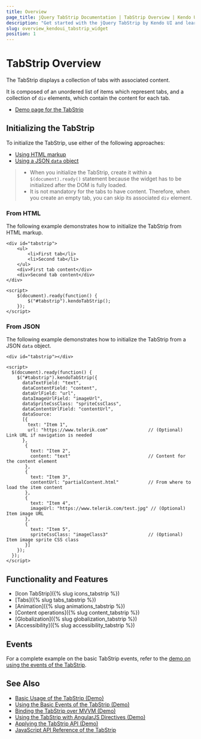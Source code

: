 ```yaml
---
title: Overview
page_title: jQuery TabStrip Documentation | TabStrip Overview | Kendo UI
description: "Get started with the jQuery TabStrip by Kendo UI and learn how to initialize the widget and use its events."
slug: overview_kendoui_tabstrip_widget
position: 1
---
```


# TabStrip Overview

The TabStrip displays a collection of tabs with associated content.

It is composed of an unordered list of items which represent tabs, and a collection of `div` elements, which contain the content for each tab.

* [Demo page for the TabStrip](https://demos.telerik.com/kendo-ui/tabstrip/index)

## Initializing the TabStrip

To initialize the TabStrip, use either of the following approaches:

* [Using HTML markup](#using-html-markup)
* [Using a JSON `data` object](#using-json-data-object)

> * When you initialize the TabStrip, create it within a `$(document).ready()` statement because the widget has to be initialized after the DOM is fully loaded.
> * It is not mandatory for the tabs to have content. Therefore, when you create an empty tab, you can skip its associated `div` element.

### From HTML

The following example demonstrates how to initialize the TabStrip from HTML markup.

    <div id="tabstrip">
        <ul>
            <li>First tab</li>
            <li>Second tab</li>
        </ul>
        <div>First tab content</div>
        <div>Second tab content</div>
    </div>

    <script>
        $(document).ready(function() {
            $("#tabstrip").kendoTabStrip();
        });
    </script>

### From JSON

The following example demonstrates how to initialize the TabStrip from a JSON `data` object.

    <div id="tabstrip"></div>

    <script>
      $(document).ready(function() {
        $("#tabstrip").kendoTabStrip({
          dataTextField: "text",
          dataContentField: "content",
          dataUrlField: "url",
          dataImageUrlField: "imageUrl",
          dataSpriteCssClass: "spriteCssClass",
          dataContentUrlField: "contentUrl",
          dataSource:
          [{
            text: "Item 1",
            url: "https://www.telerik.com"               // (Optional) Link URL if navigation is needed
          },
           {
             text: "Item 2",
             content: "text"                             // Content for the content element
           },
           {
             text: "Item 3",
             contentUrl: "partialContent.html"           // From where to load the item content
           },
           {
             text: "Item 4",
             imageUrl: "https://www.telerik.com/test.jpg" // (Optional) Item image URL
           },
           {
             text: "Item 5",
             spriteCssClass: "imageClass3"               // (Optional) Item image sprite CSS class
           }]
        });
      });
    </script>

## Functionality and Features

* [Icon TabStrip]({% slug icons_tabstrip %})
* [Tabs]({% slug tabs_tabstrip %})
* [Animation]({% slug animations_tabstrip %})
* [Content operations]({% slug content_tabstrip %})
* [Globalization]({% slug globalization_tabstrip %})
* [Accessibility]({% slug accessibility_tabstrip %})

## Events

For a complete example on the basic TabStrip events, refer to the [demo on using the events of the TabStrip](https://demos.telerik.com/kendo-ui/tabstrip/events).

## See Also

* [Basic Usage of the TabStrip (Demo)](https://demos.telerik.com/kendo-ui/tabstrip/index)
* [Using the Basic Events of the TabStrip (Demo)](https://demos.telerik.com/kendo-ui/tabstrip/events)
* [Binding the TabStrip over MVVM (Demo)](https://demos.telerik.com/kendo-ui/tabstrip/mvvm)
* [Using the TabStrip with AngularJS Directives (Demo)](https://demos.telerik.com/kendo-ui/tabstrip/angular)
* [Applying the TabStrip API (Demo)](https://demos.telerik.com/kendo-ui/tabstrip/api)
* [JavaScript API Reference of the TabStrip](/api/javascript/ui/tabstrip)
